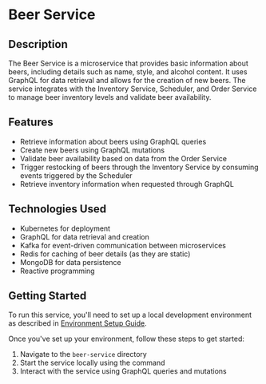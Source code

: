 # Beer Service

## Description

The Beer Service is a microservice that provides basic information about beers, including details such as name, style,
and alcohol content. It uses GraphQL for data retrieval and allows for the creation of new beers. The service integrates
with the Inventory Service, Scheduler, and Order Service to manage beer inventory levels and validate beer availability.

## Features

- Retrieve information about beers using GraphQL queries
- Create new beers using GraphQL mutations
- Validate beer availability based on data from the Order Service
- Trigger restocking of beers through the Inventory Service by consuming events triggered by the Scheduler
- Retrieve inventory information when requested through GraphQL

## Technologies Used

- Kubernetes for deployment
- GraphQL for data retrieval and creation
- Kafka for event-driven communication between microservices
- Redis for caching of beer details (as they are static)
- MongoDB for data persistence
- Reactive programming

## Getting Started

To run this service, you'll need to set up a local development environment as described
in [Environment Setup Guide](../docker/README.md).

Once you've set up your environment, follow these steps to get started:

1. Navigate to the `beer-service` directory
2. Start the service locally using the command <insert command here>
3. Interact with the service using GraphQL queries and mutations
